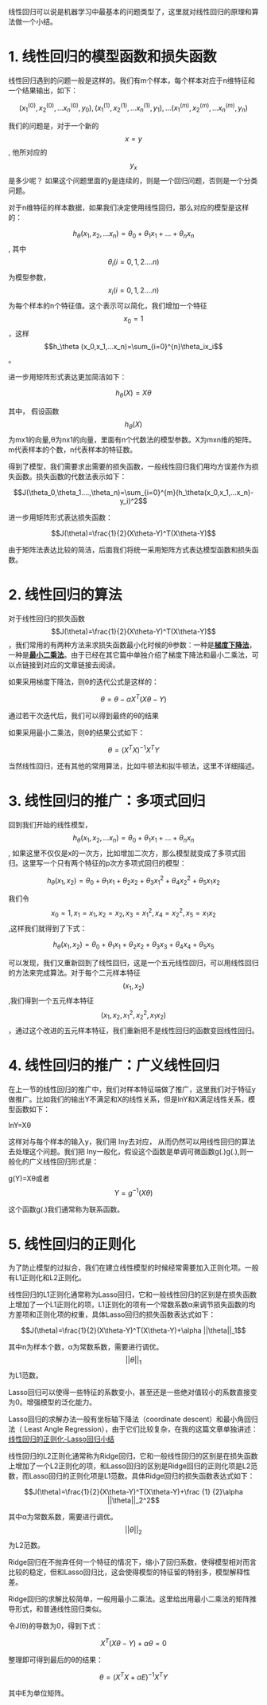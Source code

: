 线性回归可以说是机器学习中最基本的问题类型了，这里就对线性回归的原理和算法做一个小结。

# 1. 线性回归的模型函数和损失函数

线性回归遇到的问题一般是这样的。我们有m个样本，每个样本对应于n维特征和一个结果输出，如下：

$$(x^{(0)}_1,x^{(0)}_2,...x^{(0)}_n,y_0),(x^{(1)}_1,x^{(1)}_2,...x^{(1)}_n,y_1),...(x^{(m)}_1,x^{(m)}_2,...x^{(m)}_n,y_n)$$

我们的问题是，对于一个新的$$x = y$$, 他所对应的$$y_x$$是多少呢？ 如果这个问题里面的y是连续的，则是一个回归问题，否则是一个分类问题。

对于n维特征的样本数据，如果我们决定使用线性回归，那么对应的模型是这样的：

$$h_\theta (x_1,x_2,...x_n)=\theta_0+\theta_1x_1+...+\theta_nx_n$$, 其中$$\theta_i(i=0,1,2....n)$$为模型参数，$$x_i(i=0,1,2....n)$$为每个样本的n个特征值。这个表示可以简化，我们增加一个特征$$x_0=1$$，这样$$h_\theta (x_0,x_1,...x_n)=\sum_{i=0}^{n}\theta_ix_i$$。

进一步用矩阵形式表达更加简洁如下：

$$h_\theta(X)=X\theta$$

其中， 假设函数$$h_\theta(X)$$为mx1的向量,θ为nx1的向量，里面有n个代数法的模型参数。X为mxn维的矩阵。m代表样本的个数，n代表样本的特征数。

得到了模型，我们需要求出需要的损失函数，一般线性回归我们用均方误差作为损失函数。损失函数的代数法表示如下：

$$J(\theta_0,\theta_1....,\theta_n)=\sum_{i=0}^{m}(h_\theta(x_0,x_1,...x_n)-y_i)^2$$

进一步用矩阵形式表达损失函数：

$$J(\theta)=\frac{1}{2}(X\theta-Y)^T(X\theta-Y)$$

由于矩阵法表达比较的简洁，后面我们将统一采用矩阵方式表达模型函数和损失函数。

# 2. 线性回归的算法

对于线性回归的损失函数$$J(\theta)=\frac{1}{2}(X\theta-Y)^T(X\theta-Y)$$，我们常用的有两种方法来求损失函数最小化时候的θ参数：一种是[**梯度下降法**](/math/analytic/gradient_descent.md)，一种是[**最小二乘法**](/math/analytic/least-square.md)。由于已经在其它篇中单独介绍了梯度下降法和最小二乘法，可以点链接到对应的文章链接去阅读。

如果采用梯度下降法，则θ的迭代公式是这样的：

$$\theta=\theta-\alpha X^T(X\theta-Y)$$

通过若干次迭代后，我们可以得到最终的θ的结果

如果采用最小二乘法，则θ的结果公式如下：

$$\theta=(X^TX)^{-1}X^TY$$

当然线性回归，还有其他的常用算法，比如牛顿法和拟牛顿法，这里不详细描述。

# 3. 线性回归的推广：多项式回归

回到我们开始的线性模型，$$h_\theta (x_1,x_2,...x_n)=\theta_0+\theta_1x_1+...+\theta_nx_n$$, 如果这里不仅仅是x的一次方，比如增加二次方，那么模型就变成了多项式回归。这里写一个只有两个特征的p次方多项式回归的模型：

$$h_\theta (x_1,x_2)=\theta_0+\theta_1x_1+\theta_2x_2+\theta_3x_1^2+\theta_4x_2^2+\theta_5x_1x_2$$

我们令$$x_0=1, x_1=x_1,x_2=x_2,x_3=x_1^2,x_4=x_2^2,x_5=x_1x_2$$,这样我们就得到了下式：

$$h_\theta (x_1,x_2)=\theta_0+\theta_1x_1+\theta_2x_2+\theta_3x_3+\theta_4x_4+\theta_5x_5$$

可以发现，我们又重新回到了线性回归，这是一个五元线性回归，可以用线性回归的方法来完成算法。对于每个二元样本特征$$(x_1,x_2)$$,我们得到一个五元样本特征$$(x_1,x_2,x_1^2,x_2^2,x_1x_2)$$，通过这个改进的五元样本特征，我们重新把不是线性回归的函数变回线性回归。

# 4. 线性回归的推广：广义线性回归

在上一节的线性回归的推广中，我们对样本特征端做了推广，这里我们对于特征y做推广。比如我们的输出Y不满足和X的线性关系，但是lnY和X满足线性关系，模型函数如下：

lnY=Xθ

这样对与每个样本的输入y，我们用 lny去对应， 从而仍然可以用线性回归的算法去处理这个问题。我们把 Iny一般化，假设这个函数是单调可微函数g\(.\)g\(.\),则一般化的广义线性回归形式是：

g\(Y\)=Xθ或者 $$Y=g^{-1}(X\theta)$$

这个函数g\(.\)我们通常称为联系函数。

# 5. 线性回归的正则化

为了防止模型的过拟合，我们在建立线性模型的时候经常需要加入正则化项。一般有L1正则化和L2正则化。

线性回归的L1正则化通常称为Lasso回归，它和一般线性回归的区别是在损失函数上增加了一个L1正则化的项，L1正则化的项有一个常数系数α来调节损失函数的均方差项和正则化项的权重，具体Lasso回归的损失函数表达式如下：

$$J(\theta)=\frac{1}{2}(X\theta-Y)^T(X\theta-Y)+\alpha ||\theta||_1$$

其中n为样本个数，α为常数系数，需要进行调优。$$||\theta||_1$$为L1范数。

Lasso回归可以使得一些特征的系数变小，甚至还是一些绝对值较小的系数直接变为0。增强模型的泛化能力。

Lasso回归的求解办法一般有坐标轴下降法（coordinate descent）和最小角回归法（ Least Angle Regression），由于它们比较复杂，在我的这篇文章单独讲述： [线性回归的正则化-Lasso回归小结](/ml/regression/linear-regression-summary.md)

线性回归的L2正则化通常称为Ridge回归，它和一般线性回归的区别是在损失函数上增加了一个L2正则化的项，和Lasso回归的区别是Ridge回归的正则化项是L2范数，而Lasso回归的正则化项是L1范数。具体Ridge回归的损失函数表达式如下：

$$J(\theta)=\frac{1}{2}(X\theta-Y)^T(X\theta-Y)+\frac {1} {2}\alpha ||\theta||_2^2$$

其中α为常数系数，需要进行调优。$$||\theta||_2$$为L2范数。

Ridge回归在不抛弃任何一个特征的情况下，缩小了回归系数，使得模型相对而言比较的稳定，但和Lasso回归比，这会使得模型的特征留的特别多，模型解释性差。

Ridge回归的求解比较简单，一般用最小二乘法。这里给出用最小二乘法的矩阵推导形式，和普通线性回归类似。

令J\(θ\)的导数为0，得到下式：

$$X^T(X\theta-Y)+\alpha \theta=0$$

整理即可得到最后的θ的结果：

$$\theta=(X^TX+\alpha E)^{-1}X^TY$$

其中E为单位矩阵。

